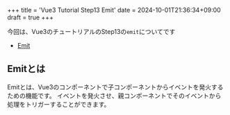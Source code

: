 +++
title = 'Vue3 Tutorial Step13 Emit'
date = 2024-10-01T21:36:34+09:00
draft = true
+++

今回は、Vue3のチュートリアルのStep13の`emit`についてです

- [Emit](https://ja.vuejs.org/tutorial/#step-13)

## Emitとは

Emitとは、Vue3のコンポーネントで子コンポーネントからイベントを発火するための機能です。
イベントを発火させ、親コンポーネントでそのイベントから処理をトリガーすることができます。
